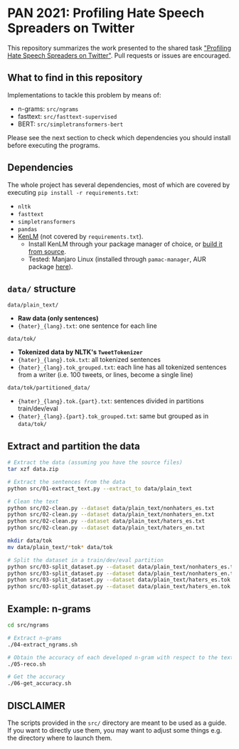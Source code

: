 # PAN 2021: Profiling Hate Speech Spreaders on Twitter

This repository summarizes the work presented to the shared task ["Profiling Hate Speech Spreaders on Twitter"](https://pan.webis.de/clef21/pan21-web/author-profiling.html). Pull requests or issues are encouraged.

## What to find in this repository

Implementations to tackle this problem by means of:
- n-grams: `src/ngrams`
- fasttext: `src/fasttext-supervised`
- BERT: `src/simpletransformers-bert`

Please see the next section to check which dependencies you should install before executing the programs.

## Dependencies

The whole project has several dependencies, most of which are covered by executing `pip install -r requirements.txt`:
- `nltk`
- `fasttext`
- `simpletransformers`
- `pandas`
- [KenLM](https://kheafield.com/code/kenlm/) (not covered by `requirements.txt`).
  - Install KenLM through your package manager of choice, or [build it from source](https://medium.com/tekraze/install-kenlm-binaries-on-ubuntu-language-model-inference-tool-33507000f33).
  - Tested: Manjaro Linux (installed through `pamac-manager`, AUR package [here](https://aur.archlinux.org/packages/kenlm/)).

## `data/` structure

`data/plain_text/`
- **Raw data (only sentences)**
- `{hater}_{lang}.txt`: one sentence for each line

`data/tok/`
- **Tokenized data by NLTK's `TweetTokenizer`**
- `{hater}_{lang}.tok.txt`: all tokenized sentences
- `{hater}_{lang}.tok_grouped.txt`: each line has all tokenized sentences from a writer (i.e. 100 tweets, or lines, become a single line)

`data/tok/partitioned_data/`
- `{hater}_{lang}.tok.{part}.txt`: sentences divided in partitions train/dev/eval
- `{hater}_{lang}.{part}.tok_grouped.txt`: same but grouped as in `data/tok/`

## Extract and partition the data
```bash
# Extract the data (assuming you have the source files)
tar xzf data.zip

# Extract the sentences from the data
python src/01-extract_text.py --extract_to data/plain_text

# Clean the text
python src/02-clean.py --dataset data/plain_text/nonhaters_es.txt
python src/02-clean.py --dataset data/plain_text/nonhaters_en.txt
python src/02-clean.py --dataset data/plain_text/haters_es.txt
python src/02-clean.py --dataset data/plain_text/haters_en.txt

mkdir data/tok
mv data/plain_text/*tok* data/tok

# Split the dataset in a train/dev/eval partition
python src/03-split_dataset.py --dataset data/plain_text/nonhaters_es.tok.txt
python src/03-split_dataset.py --dataset data/plain_text/nonhaters_en.tok.txt
python src/03-split_dataset.py --dataset data/plain_text/haters_es.tok.txt
python src/03-split_dataset.py --dataset data/plain_text/haters_en.tok.txt
```

## Example: n-grams
```bash
cd src/ngrams

# Extract n-grams
./04-extract_ngrams.sh

# Obtain the accuracy of each developed n-gram with respect to the text
./05-reco.sh

# Get the accuracy
./06-get_accuracy.sh
```

## DISCLAIMER
The scripts provided in the `src/` directory are meant to be used as a guide. If you want to directly use them, you may want to adjust some things e.g. the directory where to launch them.